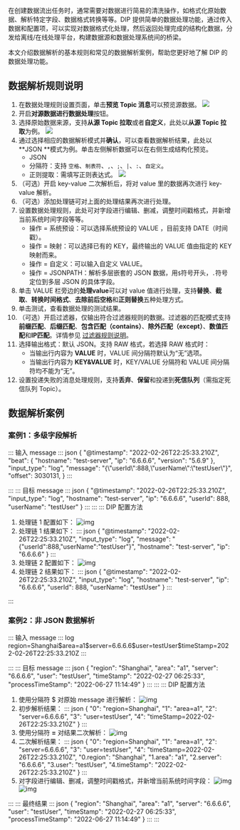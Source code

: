 在创建数据流出任务时，通常需要对数据进行简易的清洗操作，如格式化原始数据、解析特定字段、数据格式转换等等。DIP 提供简单的数据处理功能，通过传入数据和配置项，可以实现对数据格式化处理，然后返回处理完成的结构化数据，分发给离线/在线处理平台，构建数据源和数据处理系统间的桥梁。

本文介绍数据解析的基本规则和常见的数据解析案例，帮助您更好地了解 DIP 的数据处理功能。

## 数据解析规则说明

1. 在数据处理规则设置页面，单击**预览 Topic 消息**可以预览源数据。
   ![](https://qcloudimg.tencent-cloud.cn/raw/5a4200d582a1343af1ba0f4d9a94e354.png)
2. 开启**对源数据进行数据处理**按钮。
3. 选择原始数据来源，支持**从源 Topic 拉取**或者**自定义**，此处以**从源 Topic 拉取**为例。
   ![](https://qcloudimg.tencent-cloud.cn/raw/e4cb9b735a2ce5e27d062c10719fb2d7.png)
4. 通过选择相应的数据解析模式并**确认**，可以查看数据解析结果，此处以 **JSON **模式为例。单击左侧解析数据可以在右侧生成结构化预览。
   - JSON
   - 分隔符：支持 `空格`、`制表符`、`,`、`;`、`|`、`:`、`自定义`。
   - 正则提取：需填写正则表达式。
     ![](https://qcloudimg.tencent-cloud.cn/raw/d610634cfa3ec1b0e447162d9ebc6048.png)
5. （可选）开启 key-value 二次解析后，将对 value 里的数据再次进行 key-value 解析。
6. （可选）添加处理链可对上面的处理结果再次进行处理。
7. 设置数据处理规则，此处可对字段进行编辑、删减，调整时间戳格式，并新增当前系统时间字段等等。
   - 操作 = 系统预设：可以选择系统预设的 VALUE ，目前支持 DATE（时间戳）。
   - 操作 = 映射：可以选择已有的 KEY，最终输出的 VALUE 值由指定的 KEY 映射而来。
   - 操作 = 自定义：可以输入自定义 VALUE。
   - 操作 = JSONPATH：解析多层嵌套的 JSON 数据，用`$`符号开头，`.`符号定位到多层 JSON 的具体字段。
8. 单击 VALUE 栏旁边的**处理value**可以对 value 值进行处理，支持**替换**、**截取**、**转换时间格式**、**去除前后空格**和**正则替换**五种处理方式。
9. 单击测试，查看数据处理的测试结果。
10. （可选）开启过滤器，仅输出符合过滤器规则的数据。过滤器的匹配模式支持**前缀匹配**、**后缀匹配**、**包含匹配（contains）**、**除外匹配（except）**、**数值匹配**和**IP匹配**。详情参见 [过滤器规则说明](https://cloud.tencent.com/document/product/1591/74496)。
11. 选择输出格式：默认 JSON。支持 RAW 格式，若选择 RAW 格式时：
    - 当输出行内容为 **VALUE** 时，VALUE 间分隔符默认为“无”选项。
    - 当输出行内容为 **KEY&VALUE** 时，KEY/VALUE 分隔符和 VALUE 间分隔符均不能为“无”。
12. 设置投递失败的消息处理规则，支持**丢弃**、**保留**和投递到**死信队列**（需指定死信队列 Topic）。





## 数据解析案例

### 案例1：多级字段解析

<dx-tabs>
::: 输入 message

<dx-codeblock>
:::  json
  {
      "@timestamp": "2022-02-26T22:25:33.210Z",
      "beat": {
          "hostname": "test-server",
          "ip": "6.6.6.6",
          "version": "5.6.9"
      },
      "input_type": "log",
      "message": "{\"userId\":888,\"userName\":\"testUser\"}",
      "offset": 3030131,
  }
:::
</dx-codeblock>

:::
::: 目标 message
<dx-codeblock>
:::  json
  {
      "@timestamp": "2022-02-26T22:25:33.210Z",
      "input_type": "log",
      "hostname": "test-server",
      "ip": "6.6.6.6",
      "userId": 888,
      "userName": "testUser"
  }
:::
</dx-codeblock>
:::
::: DIP 配置方法

1. 处理链 1 配置如下：
   ![img](https://qcloudimg.tencent-cloud.cn/raw/443245518dbf74b590ba1fa65e756fa8.png)
2. 处理链 1 结果如下：
   <dx-codeblock>
   :::  json
    {
   	 "@timestamp": "2022-02-26T22:25:33.210Z",
   	 "input_type": "log",
   	 "message": "{\"userId\":888,\"userName\":\"testUser\"}",
   	 "hostname": "test-server",
   	 "ip": "6.6.6.6"
    }
   :::
   </dx-codeblock>
3. 处理链 2 配置如下：
   ![img](https://qcloudimg.tencent-cloud.cn/raw/5361cf5351b3846c1c9132527c8659cb.png)
4. 处理链 2 结果如下：
   <dx-codeblock>
   :::  json
    {
   	 "@timestamp": "2022-02-26T22:25:33.210Z",
   	 "input_type": "log",
   	 "hostname": "test-server",
   	 "ip": "6.6.6.6",
   	 "userId": 888,
   	 "userName": "testUser"
    }
   :::
   </dx-codeblock>

:::
</dx-tabs>




### 案例2：非 JSON 数据解析

<dx-tabs>
::: 输入 message

<dx-codeblock>
:::  log
region=Shanghai$area=a1$server=6.6.6.6$user=testUser$timeStamp=2022-02-26T22:25:33.210Z
:::
</dx-codeblock>

:::
::: 目标 message
<dx-codeblock>
:::  json
{
		"region": "Shanghai",
		"area": "a1",
		"server": "6.6.6.6",
		"user": "testUser",
		"timeStamp": "2022-02-27 06:25:33",
		"processTimeStamp": "2022-06-27 11:14:49"
}
:::
</dx-codeblock>
:::
::: DIP 配置方法

1. 使用分隔符 $ 对原始 message 进行解析：
   ![img](https://qcloudimg.tencent-cloud.cn/raw/da24ddc746db663f851c4e6b5a676a7f.png)
2. 初步解析结果：
   <dx-codeblock>
   :::  json
   {
   "0": "region=Shanghai",
   "1": "area=a1",
   "2": "server=6.6.6.6",
   "3": "user=testUser",
   "4": "timeStamp=2022-02-26T22:25:33.210Z"
   }
   :::
   </dx-codeblock>
3. 使用分隔符 **=** 对结果二次解析：
   ![img](https://qcloudimg.tencent-cloud.cn/raw/7db5869f82d10148f4eccbe125b6a681.png)
4. 二次解析结果：
   <dx-codeblock>
   :::  json
   {
   "0": "region=Shanghai",
   "1": "area=a1",
   "2": "server=6.6.6.6",
   "3": "user=testUser",
   "4": "timeStamp=2022-02-26T22:25:33.210Z",
   "0.region": "Shanghai",
   "1.area": "a1",
   "2.server": "6.6.6.6",
   "3.user": "testUser",
   "4.timeStamp": "2022-02-26T22:25:33.210Z"
   }
   :::
   </dx-codeblock>
5. 对字段进行编辑、删减，调整时间戳格式，并新增当前系统时间字段：
   ![img](https://qcloudimg.tencent-cloud.cn/raw/3fa41a5f91ab97cb4930fa9dcb0ade75.png)
   ![img](https://qcloudimg.tencent-cloud.cn/raw/337c9fe3167c77ee7f8a71327cadf6d0.png)
   	 

:::
::: 最终结果
<dx-codeblock>
:::  json
{
		"region": "Shanghai",
		"area": "a1",
		"server": "6.6.6.6",
		"user": "testUser",
		"timeStamp": "2022-02-27 06:25:33",
		"processTimeStamp": "2022-06-27 11:14:49"
}
:::
</dx-codeblock>
:::
</dx-tabs>
